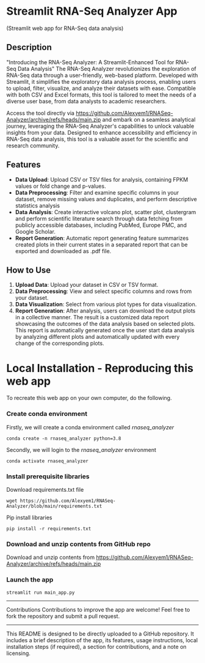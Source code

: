 # Streamlit RNA-Seq Analyzer App
(Streamlit web app for RNA-Seq data analysis)

## Description
"Introducing the RNA-Seq Analyzer: A Streamlit-Enhanced Tool for RNA-Seq Data Analysis"
The RNA-Seq Analyzer revolutionizes the exploration of RNA-Seq data through a user-friendly, web-based platform. Developed with Streamlit, it simplifies the exploratory data analysis process, enabling users to upload, filter, visualize, and analyze their datasets with ease. Compatible with both CSV and Excel formats, this tool is tailored to meet the needs of a diverse user base, from data analysts to academic researchers.

Access the tool directly via https://github.com/Alexyem1/RNASeq-Analyzer/archive/refs/heads/main.zip and embark on a seamless analytical journey, leveraging the RNA-Seq Analyzer's capabilities to unlock valuable insights from your data. Designed to enhance accessibility and efficiency in RNA-Seq data analysis, this tool is a valuable asset for the scientific and research community.

## Features

- **Data Upload**: Upload CSV or TSV files for analysis, containing FPKM values or fold change and p-values.
- **Data Preprocessing**: Filter and examine specific columns in your dataset, remove missing values and duplicates, and perform descriptive statistics analysis
- **Data Analysis**: Create interactive volcano plot, scatter plot, clustergram and perform scientific literature search through data fetching from publicly accessible databases, including PubMed, Europe PMC, and Google Scholar.
- **Report Generation**: Automatic report generating feature summarizes created plots in their current states in a separated report that can be exported and downloaded as .pdf file.

## How to Use

1. **Upload Data**: Upload your dataset in CSV or TSV format.
2. **Data Preprocessing**: View and select specific columns and rows from your dataset.
3. **Data Visualization**: Select from various plot types for data visualization.
4. **Report Generation**: After analysis, users can download the output plots in a collective manner. The result is a customized data report showcasing the outcomes of the data analysis based on selected plots. This report is automatically generated once the user start data analysis by analyzing different plots and automatically updated with every change of the corresponding plots.

# Local Installation - Reproducing this web app
To recreate this web app on your own computer, do the following.

### Create conda environment
Firstly, we will create a conda environment called *rnaseq_analyzer*
```
conda create -n rnaseq_analyzer python=3.8
```
Secondly, we will login to the *rnaseq_analyzer* environment
```
conda activate rnaseq_analyzer
```
### Install prerequisite libraries

Download requirements.txt file

```
wget https://github.com/Alexyem1/RNASeq-Analyzer/blob/main/requirements.txt

```

Pip install libraries
```
pip install -r requirements.txt
```

###  Download and unzip contents from GitHub repo

Download and unzip contents from https://github.com/Alexyem1/RNASeq-Analyzer/archive/refs/heads/main.zip

###  Launch the app

```
streamlit run main_app.py
```


---

Contributions
Contributions to improve the app are welcome! Feel free to fork the repository and submit a pull request.


---

This README is designed to be directly uploaded to a GitHub repository. It includes a brief description of the app, its features, usage instructions, local installation steps (if required), a section for contributions, and a note on licensing.